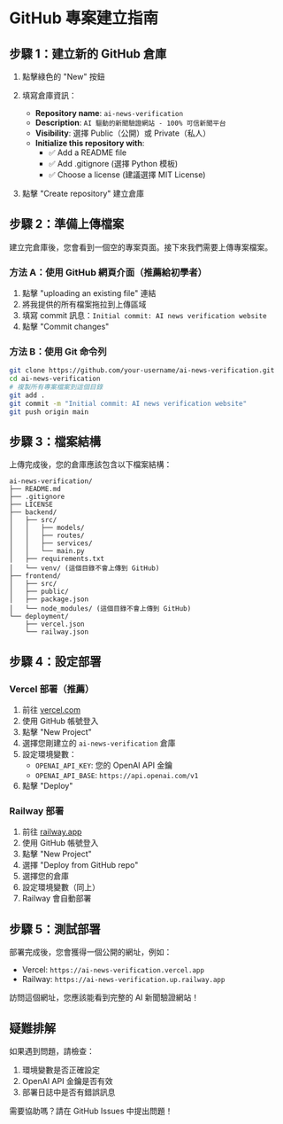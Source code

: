 # GitHub 專案建立指南

## 步驟 1：建立新的 GitHub 倉庫

1. 點擊綠色的 "New" 按鈕
2. 填寫倉庫資訊：
   - **Repository name**: `ai-news-verification`
   - **Description**: `AI 驅動的新聞驗證網站 - 100% 可信新聞平台`
   - **Visibility**: 選擇 Public（公開）或 Private（私人）
   - **Initialize this repository with**: 
     - ✅ Add a README file
     - ✅ Add .gitignore (選擇 Python 模板)
     - ✅ Choose a license (建議選擇 MIT License)

3. 點擊 "Create repository" 建立倉庫

## 步驟 2：準備上傳檔案

建立完倉庫後，您會看到一個空的專案頁面。接下來我們需要上傳專案檔案。

### 方法 A：使用 GitHub 網頁介面（推薦給初學者）

1. 點擊 "uploading an existing file" 連結
2. 將我提供的所有檔案拖拉到上傳區域
3. 填寫 commit 訊息：`Initial commit: AI news verification website`
4. 點擊 "Commit changes"

### 方法 B：使用 Git 命令列

```bash
git clone https://github.com/your-username/ai-news-verification.git
cd ai-news-verification
# 複製所有專案檔案到這個目錄
git add .
git commit -m "Initial commit: AI news verification website"
git push origin main
```

## 步驟 3：檔案結構

上傳完成後，您的倉庫應該包含以下檔案結構：

```
ai-news-verification/
├── README.md
├── .gitignore
├── LICENSE
├── backend/
│   ├── src/
│   │   ├── models/
│   │   ├── routes/
│   │   ├── services/
│   │   └── main.py
│   ├── requirements.txt
│   └── venv/ (這個目錄不會上傳到 GitHub)
├── frontend/
│   ├── src/
│   ├── public/
│   ├── package.json
│   └── node_modules/ (這個目錄不會上傳到 GitHub)
└── deployment/
    ├── vercel.json
    └── railway.json
```

## 步驟 4：設定部署

### Vercel 部署（推薦）

1. 前往 [vercel.com](https://vercel.com)
2. 使用 GitHub 帳號登入
3. 點擊 "New Project"
4. 選擇您剛建立的 `ai-news-verification` 倉庫
5. 設定環境變數：
   - `OPENAI_API_KEY`: 您的 OpenAI API 金鑰
   - `OPENAI_API_BASE`: `https://api.openai.com/v1`
6. 點擊 "Deploy"

### Railway 部署

1. 前往 [railway.app](https://railway.app)
2. 使用 GitHub 帳號登入
3. 點擊 "New Project"
4. 選擇 "Deploy from GitHub repo"
5. 選擇您的倉庫
6. 設定環境變數（同上）
7. Railway 會自動部署

## 步驟 5：測試部署

部署完成後，您會獲得一個公開的網址，例如：
- Vercel: `https://ai-news-verification.vercel.app`
- Railway: `https://ai-news-verification.up.railway.app`

訪問這個網址，您應該能看到完整的 AI 新聞驗證網站！

## 疑難排解

如果遇到問題，請檢查：
1. 環境變數是否正確設定
2. OpenAI API 金鑰是否有效
3. 部署日誌中是否有錯誤訊息

需要協助嗎？請在 GitHub Issues 中提出問題！

